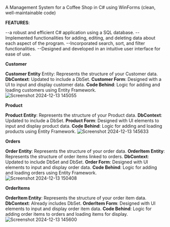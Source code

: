 A Management System for a Coffee Shop in C# using WinForms (clean, well-maintainable code)
    
**FEATURES**:

--a robust and efficient C# application using a SQL database.
--Implemented functionalities for adding, editing, and deleting data about each aspect of the program.
--Incorporated search, sort, and filter functionalities.
--Designed and developed in an intuitive user interface for ease of use.

**Customer**

**Customer Entity** Entity: Represents the structure of your Customer data. 
**DbContext**: Updated to include a DbSet<Customer>.
**Customer Form**: Designed with a UI to input and display customer data.
**Code Behind**: Logic for adding and loading customers using Entity Framework.
![Screenshot 2024-12-13 145055](https://github.com/user-attachments/assets/b7ca71e2-d7a3-4735-82fa-3b2df5a19ffa)


**Product**

**Product Entity**: Represents the structure of your Product data.
**DbContext**: Updated to include a DbSet<Product>.
**Product Form**: Designed with UI elements to input and display product data.
**Code Behind**: Logic for adding and loading products using Entity Framework.
![Screenshot 2024-12-13 145633](https://github.com/user-attachments/assets/6b2597eb-ec25-4807-af22-10b329377326)

**Orders**

**Order Entity**: Represents the structure of your order data.
**OrderItem Entity**: Represents the structure of order items linked to orders.
**DbContext**: Updated to include DbSet<Order> and DbSet<OrderItem>.
**Order Form**: Designed with UI elements to input and display order data.
**Code Behind**: Logic for adding and loading orders using Entity Framework.
![Screenshot 2024-12-13 150408](https://github.com/user-attachments/assets/0c912e2b-c5d9-4f75-afcd-5d6ef7b7af56)


**OrderItems**

**OrderItem Entity**: Represents the structure of your order item data.
**DbContext**: Already includes DbSet<OrderItem>.
**OrderItem Form**: Designed with UI elements to input and display order item data.
**Code Behind**: Logic for adding order items to orders and loading items for display.
![Screenshot 2024-12-13 145600](https://github.com/user-attachments/assets/8ceb1569-e6d0-44aa-82ad-e8d53b0be1b3)
